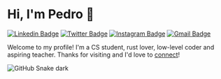 # Hi, I'm Pedro 👋

[![Linkedin Badge](https://img.shields.io/badge/-pedrosantayana-blue?style=flat&logo=Linkedin&logoColor=white&link=https://www.linkedin.com/in/pedrosantayana/)](https://www.linkedin.com/in/pedrosantayana/)
[![Twitter Badge](https://img.shields.io/badge/-@pedrosantayana-1ca0f1?style=flat&labelColor=1ca0f1&logo=twitter&logoColor=white&link=https://twitter.com/pedrosantayana)](https://twitter.com/pedrosantayana)
[![Instagram Badge](https://img.shields.io/badge/-@pedrosantayana-purple?style=flat&logo=instagram&logoColor=white&link=https://www.instagram.com/pedrosantayana/)](https://www.instagram.com/pedrosantayana/)
[![Gmail Badge](https://img.shields.io/badge/-pedrosantayana-c14438?style=flat&logo=Gmail&logoColor=white&link=mailto:pedrosantayana@gmail.com)](mailto:pedrosantayana@gmail.com)

Welcome to my profile! I'm a CS student, rust lover, low-level coder and aspiring teacher. Thanks for visiting and I'd love to [connect](https://www.linkedin.com/in/pedrosantayana/)!

![GitHub Snake dark](https://raw.githubusercontent.com/pedrosantayana/pedrosantayana/output/dist/github-contribution-grid-snake-dark.svg?palette=github-dark)
